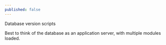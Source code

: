 ```yaml
---
published: false
---
```

Database version scripts

Best to think of the database as an application server, with multiple modules loaded. 
